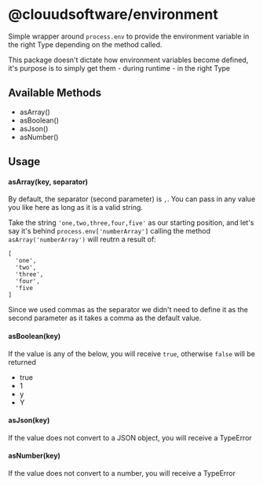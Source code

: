 # @clouudsoftware/environment  
  
Simple wrapper around `process.env` to provide the environment variable in the right Type depending on the method called.

This package doesn't dictate how environment variables become defined, it's purpose is to simply get them - during runtime - in the right Type
  
## **Available Methods**  
* asArray()  
* asBoolean()  
* asJson()  
* asNumber()  
  
## **Usage**

#### asArray(key, separator)
By default, the separator (second parameter) is `,`. You can pass in any value you like here as long as it is a valid string.

Take the string `'one,two,three,four,five'` as our starting position, and let's say it's behind `process.env['numberArray']` calling the method `asArray('numberArray')` will reutrn a result of:
```
[
  'one',
  'two',
  'three',
  'four',
  'five
]
```
Since we used commas as the separator we didn't need to define it as the second parameter as it takes a comma as the default value. 

#### asBoolean(key)
If the value is any of the below, you will receive `true`, otherwise `false` will be returned
* true
* 1
* y
* Y


#### asJson(key)
If the value does not convert to a JSON object, you will receive a TypeError


#### asNumber(key)
If the value does not convert to a number, you will receive a TypeError
